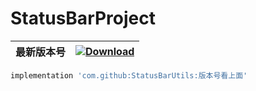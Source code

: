 # StatusBarProject

| 最新版本号 | [ ![Download](https://api.bintray.com/packages/zhongrui/mylibrary/StatusBarUtils/images/download.svg) ](https://bintray.com/zhongrui/mylibrary/StatusBarUtils/_latestVersion) |
|--------|----|

```gradle
implementation 'com.github:StatusBarUtils:版本号看上面'
```
